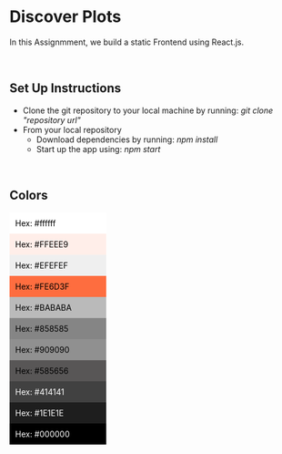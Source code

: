 # Discover Plots

In this Assignmment, we build a static Frontend using React.js.

<br/>

## Set Up Instructions
  - Clone the git repository to your local machine by running:  *git clone "repository url"*
  - From your local repository
    - Download dependencies by running:   *npm install*
    - Start up the app using:   *npm start*

<br/>

## Colors 

<div style="background-color: #ffffff; width: 150px; padding: 10px; color: black">Hex: #ffffff</div>
<div style="background-color: #FFEEE9; width: 150px; padding: 10px; color: black">Hex: #FFEEE9</div>
<div style="background-color: #EFEFEF; width: 150px; padding: 10px; color: black">Hex: #EFEFEF</div>
<div style="background-color: #FE6D3F; width: 150px; padding: 10px; color: black">Hex: #FE6D3F</div>
<div style="background-color: #BABABA; width: 150px; padding: 10px; color: black">Hex: #BABABA</div>
<div style="background-color: #858585; width: 150px; padding: 10px; color: black">Hex: #858585</div>
<div style="background-color: #909090; width: 150px; padding: 10px; color: black">Hex: #909090</div>
<div style="background-color: #585656; width: 150px; padding: 10px; color: black">Hex: #585656</div>
<div style="background-color: #414141; width: 150px; padding: 10px; color: white">Hex: #414141</div>
<div style="background-color: #1E1E1E; width: 150px; padding: 10px; color: white">Hex: #1E1E1E</div>
<div style="background-color: #000000; width: 150px; padding: 10px; color: white">Hex: #000000</div>

